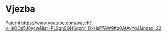 # Vjezba

Paterni https://www.youtube.com/watch?v=lsOOs5J8ycw&list=PL9gnSGHSqcnr_DxHsP7AW9ftq0AtAyYqJ&index=22
